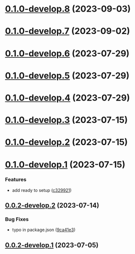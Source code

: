 # [0.1.0-develop.8](https://git.lumeweb.com/LumeWeb/kernel-libresolver/compare/v0.1.0-develop.7...v0.1.0-develop.8) (2023-09-03)

# [0.1.0-develop.7](https://git.lumeweb.com/LumeWeb/kernel-libresolver/compare/v0.1.0-develop.6...v0.1.0-develop.7) (2023-09-02)

# [0.1.0-develop.6](https://git.lumeweb.com/LumeWeb/kernel-libresolver/compare/v0.1.0-develop.5...v0.1.0-develop.6) (2023-07-29)

# [0.1.0-develop.5](https://git.lumeweb.com/LumeWeb/kernel-libresolver/compare/v0.1.0-develop.4...v0.1.0-develop.5) (2023-07-29)

# [0.1.0-develop.4](https://git.lumeweb.com/LumeWeb/kernel-libresolver/compare/v0.1.0-develop.3...v0.1.0-develop.4) (2023-07-29)

# [0.1.0-develop.3](https://git.lumeweb.com/LumeWeb/kernel-libresolver/compare/v0.1.0-develop.2...v0.1.0-develop.3) (2023-07-15)

# [0.1.0-develop.2](https://git.lumeweb.com/LumeWeb/kernel-libresolver/compare/v0.1.0-develop.1...v0.1.0-develop.2) (2023-07-15)

# [0.1.0-develop.1](https://git.lumeweb.com/LumeWeb/kernel-libresolver/compare/v0.0.2-develop.2...v0.1.0-develop.1) (2023-07-15)


### Features

* add ready to setup ([c329921](https://git.lumeweb.com/LumeWeb/kernel-libresolver/commit/c329921aa403b65cb5938a8ea421bdbe3796541a))

## [0.0.2-develop.2](https://git.lumeweb.com/LumeWeb/kernel-libresolver/compare/v0.0.2-develop.1...v0.0.2-develop.2) (2023-07-14)


### Bug Fixes

* typo in package.json ([9ca41e3](https://git.lumeweb.com/LumeWeb/kernel-libresolver/commit/9ca41e326156244ebaa46b565aed98dfbd20ef7b))

## [0.0.2-develop.1](https://git.lumeweb.com/LumeWeb/kernel-libresolver/compare/v0.0.1...v0.0.2-develop.1) (2023-07-05)
